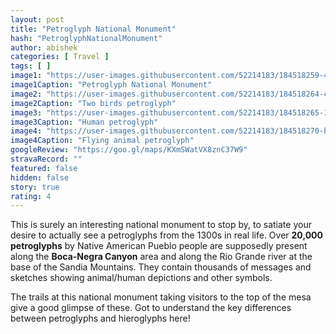```yaml
---
layout: post
title: "Petroglyph National Monument"
hash: "PetroglyphNationalMonument"
author: abishek
categories: [ Travel ]
tags: [ ]
image1: "https://user-images.githubusercontent.com/52214183/184518259-4fb73077-2564-473e-95eb-0be66987c99e.jpg"
image1Caption: "Petroglyph National Monument"
image2: "https://user-images.githubusercontent.com/52214183/184518264-c5411a11-529d-4af5-820e-d9f90c75612e.jpg"
image2Caption: "Two birds petroglyph"
image3: "https://user-images.githubusercontent.com/52214183/184518265-14c35de1-e9f1-4dcc-9319-67a1fc725cc4.jpg"
image3Caption: "Human petroglyph"
image4: "https://user-images.githubusercontent.com/52214183/184518270-bd3bcfa2-f8e6-41d0-b1c9-aeb01770a61c.jpg"
image4Caption: "Flying animal petroglyph"
googleReview: "https://goo.gl/maps/KXmSWatVX8znC37W9"
stravaRecord: ""
featured: false
hidden: false
story: true
rating: 4
---
```


This is surely an interesting national monument to stop by, to satiate your desire to actually see a petroglyphs from the 1300s in real life. Over **20,000 petroglyphs** by Native American Pueblo people are supposedly present along the **Boca-Negra Canyon** area and along the Rio Grande river at the base of the Sandia Mountains. They contain thousands of messages and sketches showing animal/human depictions and other symbols.

The trails at this national monument taking visitors to the top of the mesa give a good glimpse of these. Got to understand the key differences between petroglyphs and hieroglyphs here!
